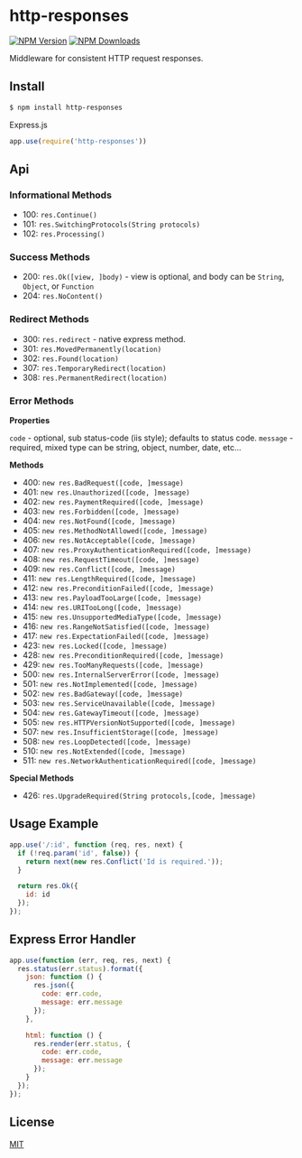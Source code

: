 # http-responses

[![NPM Version][npm-image]][npm-url]
[![NPM Downloads][downloads-image]][downloads-url]

Middleware for consistent HTTP request responses.

## Install

```sh
$ npm install http-responses
```

Express.js

```js
app.use(require('http-responses'))
```

## Api

### Informational Methods

- 100: `res.Continue()`
- 101: `res.SwitchingProtocols(String protocols)`
- 102: `res.Processing()`

### Success Methods

- 200: `res.Ok([view, ]body)` - view is optional, and body can be `String`, `Object`, or `Function`
- 204: `res.NoContent()`

### Redirect Methods

- 300: `res.redirect` - native express method.
- 301: `res.MovedPermanently(location)`
- 302: `res.Found(location)`
- 307: `res.TemporaryRedirect(location)`
- 308: `res.PermanentRedirect(location)`

### Error Methods

**Properties**

`code` - optional, sub status-code (iis style); defaults to status code.
`message` - required, mixed type can be string, object, number, date, etc...

**Methods**

- 400: `new res.BadRequest([code, ]message)`
- 401: `new res.Unauthorized([code, ]message)`
- 402: `new res.PaymentRequired([code, ]message)`
- 403: `new res.Forbidden([code, ]message)`
- 404: `new res.NotFound([code, ]message)`
- 405: `new res.MethodNotAllowed([code, ]message)`
- 406: `new res.NotAcceptable([code, ]message)`
- 407: `new res.ProxyAuthenticationRequired([code, ]message)`
- 408: `new res.RequestTimeout([code, ]message)`
- 409: `new res.Conflict([code, ]message)`
- 411: `new res.LengthRequired([code, ]message)`
- 412: `new res.PreconditionFailed([code, ]message)`
- 413: `new res.PayloadTooLarge([code, ]message)`
- 414: `new res.URITooLong([code, ]message)`
- 415: `new res.UnsupportedMediaType([code, ]message)`
- 416: `new res.RangeNotSatisfied([code, ]message)`
- 417: `new res.ExpectationFailed([code, ]message)`
- 423: `new res.Locked([code, ]message)`
- 428: `new res.PreconditionRequired([code, ]message)`
- 429: `new res.TooManyRequests([code, ]message)`
- 500: `new res.InternalServerError([code, ]message)`
- 501: `new res.NotImplemented([code, ]message)`
- 502: `new res.BadGateway([code, ]message)`
- 503: `new res.ServiceUnavailable([code, ]message)`
- 504: `new res.GatewayTimeout([code, ]message)`
- 505: `new res.HTTPVersionNotSupported([code, ]message)`
- 507: `new res.InsufficientStorage([code, ]message)`
- 508: `new res.LoopDetected([code, ]message)`
- 510: `new res.NotExtended([code, ]message)`
- 511: `new res.NetworkAuthenticationRequired([code, ]message)`

**Special Methods**

- 426: `res.UpgradeRequired(String protocols,[code, ]message)`

## Usage Example

```js
app.use('/:id', function (req, res, next) {
  if (!req.param('id', false)) {
    return next(new res.Conflict('Id is required.'));
  }

  return res.Ok({
    id: id
  });
});
```

## Express Error Handler

```js
app.use(function (err, req, res, next) {
  res.status(err.status).format({
    json: function () {
      res.json({
        code: err.code,
        message: err.message
      });
    },

    html: function () {
      res.render(err.status, {
        code: err.code,
        message: err.message
      });
    }
  });
});
```

## License

[MIT](LICENSE)

[npm-image]: https://img.shields.io/npm/v/http-responses.svg?style=flat
[npm-url]: https://npmjs.org/package/http-responses
[travis-image]: https://img.shields.io/travis/Nijikokun/http-responses.svg?style=flat
[travis-url]: https://travis-ci.org/Nijikokun/http-responses
[coveralls-image]: https://img.shields.io/coveralls/Nijikokun/http-responses.svg?style=flat
[coveralls-url]: https://coveralls.io/r/Nijikokun/http-responses?branch=master
[downloads-image]: https://img.shields.io/npm/dm/http-responses.svg?style=flat
[downloads-url]: https://npmjs.org/package/http-responses
[gratipay-image]: https://img.shields.io/gratipay/Nijikokun.svg?style=flat
[gratipay-url]: https://www.gratipay.com/Nijikokun/
